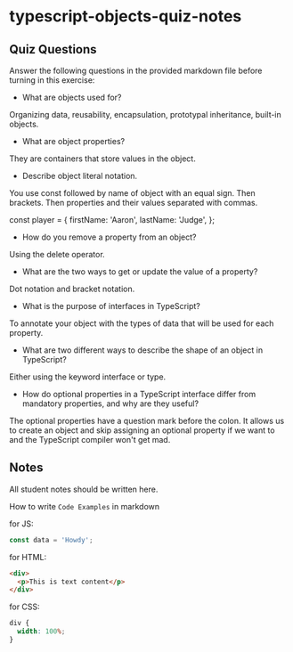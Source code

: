 # typescript-objects-quiz-notes

## Quiz Questions

Answer the following questions in the provided markdown file before turning in this exercise:

- What are objects used for?

Organizing data, reusability, encapsulation, prototypal inheritance, built-in objects.

- What are object properties?

They are containers that store values in the object.

- Describe object literal notation.

You use const followed by name of object with an equal sign. Then brackets. Then properties and their values separated with commas.

const player = {
firstName: 'Aaron',
lastName: 'Judge',
};

- How do you remove a property from an object?

Using the delete operator.

- What are the two ways to get or update the value of a property?

Dot notation and bracket notation.

- What is the purpose of interfaces in TypeScript?

To annotate your object with the types of data that will be used for each property.

- What are two different ways to describe the shape of an object in TypeScript?

Either using the keyword interface or type.

- How do optional properties in a TypeScript interface differ from mandatory properties, and why are they useful?

The optional properties have a question mark before the colon.
It allows us to create an object and skip assigning an optional property if we want to and the TypeScript compiler won't get mad.

## Notes

All student notes should be written here.

How to write `Code Examples` in markdown

for JS:

```javascript
const data = 'Howdy';
```

for HTML:

```html
<div>
  <p>This is text content</p>
</div>
```

for CSS:

```css
div {
  width: 100%;
}
```

